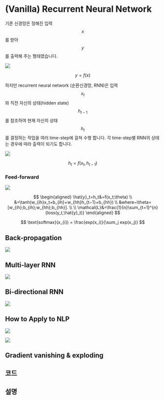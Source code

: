 # \(Vanilla\) Recurrent Neural Network

기존 신경망은 정해진 입력 $$x$$를 받아 $$y$$를 출력해 주는 형태였습니다.

![](/assets/rnn-fc.png)


$$
y=f(x)
$$


하지만 recurrent neural network \(순환신경망, RNN\)은 입력 $$x_t$$와 직전 자신의 상태\(hidden state\) $$h_{t-1}$$를 참조하여 현재 자신의 상태 $$h_t$$를 결정하는 작업을 여러 time-step에 걸쳐 수행 합니다. 각 time-step별 RNN의 상태는 경우에 따라 출력이 되기도 합니다.

![](/assets/rnn-basic.png)


$$
h_t=f(x_t, h_{t-1})
$$


### Feed-forward

![](/assets/rnn-basic-architecture.png)


$$
\begin{aligned}
\hat{y}_t=h_t&=f(x_t;\theta) \\
&=\tanh(w_{ih}x_t+b_{ih}+w_{hh}h_{t−1}+b_{hh}) \\
&where~\theta=[w_{ih};b_{ih};w_{hh};b_{hh}]. \\
\\
\mathcal{L}&=\frac{1}{n}\sum_{t=1}^{n}{loss(y_t,\hat{y}_t)}
\end{aligned}
$$



$$
\text{softmax}(x_{i}) = \frac{exp(x_i)}{\sum_j exp(x_j)}
$$


## Back-propagation

![](/assets/rnn-back-prop.png)

## Multi-layer RNN

![](/assets/rnn-multi-layer.png)

## Bi-directional RNN

![](/assets/rnn-bidirectional.png)

## How to Apply to NLP

![](/assets/rnn-apply-1.png)

![](/assets/rnn-apply-2.png)

## Gradient vanishing & exploding

## 코드

## 설명



